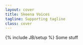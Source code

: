 ```yaml
---
layout: cover
title: Skeena Voices
tagline: Supporting tagline
class: cover
---
```

{% include JB/setup %}
Some stuff